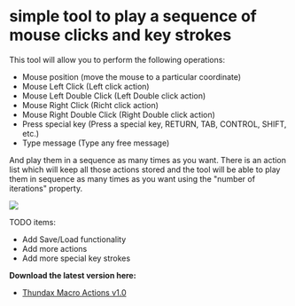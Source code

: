simple tool to play a sequence of mouse clicks and key strokes
==============
This tool will allow you to perform the following operations:

  - Mouse position (move the mouse to a particular coordinate)
  - Mouse Left Click (Left click action)
  - Mouse Left Double Click (Left Double click action)
  - Mouse Right Click (Richt click action)
  - Mouse Right Double Click (Right Double click action)
  - Press special key (Press a special key, RETURN, TAB, CONTROL, SHIFT, etc.)
  - Type message (Type any free message)

And play them in a sequence as many times as you want.
There is an action list which will keep all those actions stored and the tool will be able to play them in sequence as many times as you want using the "number of iterations" property.

![](http://4.bp.blogspot.com/-AzjvGFOxpnY/UQ5gnW6hDzI/AAAAAAAADuw/14NNwn2aZRA/s1600/Untitled.png)

TODO items:
  - Add Save/Load functionality
  - Add more actions
  - Add more special key strokes

**Download the latest version here:**
- [Thundax Macro Actions v1.0](https://app.box.com/s/ra2zq1632cfbvupbhe9l6n9u205o9fvz)
